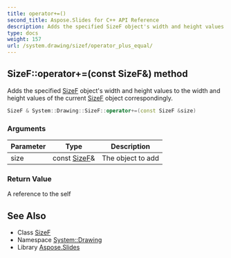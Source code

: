 ```yaml
---
title: operator+=()
second_title: Aspose.Slides for C++ API Reference
description: Adds the specified SizeF object's width and height values to the width and height values of the current SizeF object correspondingly.
type: docs
weight: 157
url: /system.drawing/sizef/operator_plus_equal/
---
```

## SizeF::operator+=(const SizeF\&) method


Adds the specified [SizeF](../) object's width and height values to the width and height values of the current [SizeF](../) object correspondingly.

```cpp
SizeF & System::Drawing::SizeF::operator+=(const SizeF &size)
```


### Arguments

| Parameter | Type | Description |
| --- | --- | --- |
| size | const [SizeF](../)\& | The object to add |

### Return Value

A reference to the self

## See Also

* Class [SizeF](../)
* Namespace [System::Drawing](../../)
* Library [Aspose.Slides](../../../)